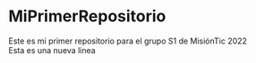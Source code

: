 
# MiPrimerRepositorio
<div alig = "center">
Este es mi primer repositorio para el grupo S1 de MisiónTic 2022 
</div>
Esta es una nueva linea
